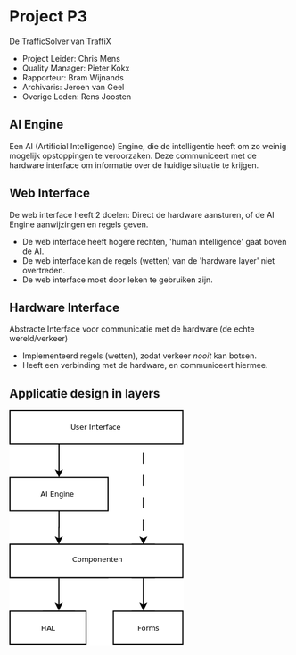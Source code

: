 Project P3
==========
De TrafficSolver van TraffiX

* Project Leider:  Chris Mens
* Quality Manager: Pieter Kokx
* Rapporteur:      Bram Wijnands
* Archivaris:      Jeroen van Geel
* Overige Leden:   Rens Joosten

AI Engine
---------
Een AI (Artificial Intelligence) Engine, die de intelligentie heeft om zo weinig mogelijk opstoppingen te veroorzaken. Deze communiceert met de hardware interface om informatie over de huidige situatie te krijgen.


Web Interface
-------------
De web interface heeft 2 doelen: Direct de hardware aansturen, of de AI Engine aanwijzingen en regels geven.

- De web interface heeft hogere rechten, 'human intelligence' gaat boven de AI.
- De web interface kan de regels (wetten) van de 'hardware layer' niet overtreden.
- De web interface moet door leken te gebruiken zijn.


Hardware Interface
------------------
Abstracte Interface voor communicatie met de hardware (de echte wereld/verkeer)

- Implementeerd regels (wetten), zodat verkeer *nooit* kan botsen.
- Heeft een verbinding met de hardware, en communiceert hiermee.

Applicatie design in layers
---------------------------
![Applicatie design in layers](http://github.com/kokx/fhict-proftaak3/raw/master/layers.png)
